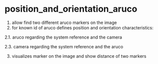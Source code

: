 # position_and_orientation_aruco

1. allow find two different aruco markers on the image
2. for known id of aruco defines position and orientation characteristics:

 2.1. aruco regarding the system reference and the camera

2.3. camera regarding the system reference and the aruco

3. visualizes marker on the image and show distance of two markers 

